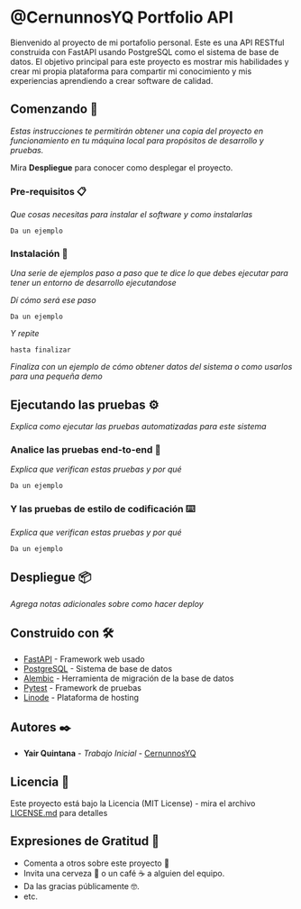 # @CernunnosYQ Portfolio API

Bienvenido al proyecto de mi portafolio personal. Este es una API RESTful construida con FastAPI usando PostgreSQL como el sistema de base de datos. El objetivo principal para este proyecto es mostrar mis habilidades y crear mi propia plataforma para compartir mi conocimiento y mis experiencias aprendiendo a crear software de calidad.

## Comenzando 🚀

_Estas instrucciones te permitirán obtener una copia del proyecto en funcionamiento en tu máquina local para propósitos de desarrollo y pruebas._

Mira **Despliegue** para conocer como desplegar el proyecto.


### Pre-requisitos 📋

_Que cosas necesitas para instalar el software y como instalarlas_

```
Da un ejemplo
```

### Instalación 🔧

_Una serie de ejemplos paso a paso que te dice lo que debes ejecutar para tener un entorno de desarrollo ejecutandose_

_Dí cómo será ese paso_

```
Da un ejemplo
```

_Y repite_

```
hasta finalizar
```

_Finaliza con un ejemplo de cómo obtener datos del sistema o como usarlos para una pequeña demo_

## Ejecutando las pruebas ⚙️

_Explica como ejecutar las pruebas automatizadas para este sistema_

### Analice las pruebas end-to-end 🔩

_Explica que verifican estas pruebas y por qué_

```
Da un ejemplo
```

### Y las pruebas de estilo de codificación ⌨️

_Explica que verifican estas pruebas y por qué_

```
Da un ejemplo
```

## Despliegue 📦

_Agrega notas adicionales sobre como hacer deploy_

## Construido con 🛠️

* [FastAPI]() - Framework web usado
* [PostgreSQL]() - Sistema de base de datos
* [Alembic]() - Herramienta de migración de la base de datos
* [Pytest]() - Framework de pruebas
* [Linode]() - Plataforma de hosting

## Autores ✒️

* **Yair Quintana** - *Trabajo Inicial* - [CernunnosYQ](https://github.com/CernunnosYQ)

## Licencia 📄

Este proyecto está bajo la Licencia (MIT License) - mira el archivo [LICENSE.md](LICENSE.md) para detalles

## Expresiones de Gratitud 🎁

* Comenta a otros sobre este proyecto 📢
* Invita una cerveza 🍺 o un café ☕ a alguien del equipo. 
* Da las gracias públicamente 🤓.
* etc.
